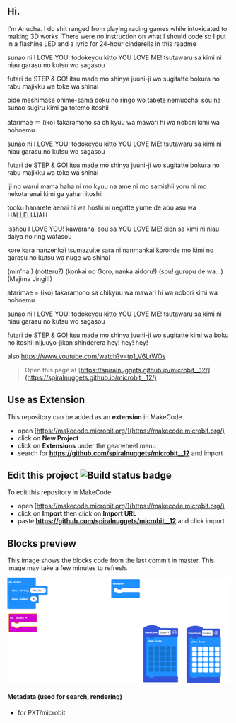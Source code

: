 ## Hi.

I'm Anucha. I do shit ranged from playing racing games while intoxicated to making 3D works.
There were no instruction on what I should code so I put in a flashine LED and a lyric for 24-hour cinderells in this readme

sunao ni I LOVE YOU!
todokeyou kitto
YOU LOVE ME!
tsutawaru sa kimi ni
niau garasu no
kutsu wo sagasou

futari de STEP & GO!
itsu made mo
shinya juuni-ji wo
sugitatte bokura no
rabu majikku wa
toke wa shinai

oide meshimase ohime-sama
doku no ringo wo
tabete nemucchai sou na
sunao sugiru kimi ga
totemo itoshii

atarimae ＝ (iko) takaramono sa
chikyuu wa mawari
hi wa nobori
kimi wa hohoemu

sunao ni I LOVE YOU!
todokeyou kitto
YOU LOVE ME!
tsutawaru sa kimi ni
niau garasu no
kutsu wo sagasou

futari de STEP & GO!
itsu made mo
shinya juuni-ji wo
sugitatte bokura no
rabu majikku wa
toke wa shinai

iji no warui mama haha ni mo
kyuu na ame ni mo
samishii yoru ni mo
hekotarenai kimi ga
yahari itoshii

tooku hanarete aenai hi wa
hoshi ni negatte
yume de aou
asu wa HALLELUJAH

isshou I LOVE YOU!
kawaranai sou sa
YOU LOVE ME!
eien sa kimi ni
niau daiya no
ring watasou

kore kara nanzenkai
tsumazuite sara ni
nanmankai
koronde mo
kimi no garasu no kutsu wa
nuge wa shinai

(min'na!)
(notteru?)
(konkai no Goro, nanka aidoru!)
(sou! gurupu de wa...)
(Majima Jingi!!)

atarimae = (iko) takaramono sa
chikyuu wa mawari
hi wa nobori
kimi wa hohoemu

sunao ni I LOVE YOU!
todokeyou kitto
YOU LOVE ME!
tsutawaru sa kimi ni
niau garasu no
kutsu wo sagasou

futari de STEP & GO!
itsu made mo
shinya juuni-ji wo
sugitatte kimi wa boku no itoshii
nijuuyo-jikan
shinderera
hey! hey! hey!

also https://www.youtube.com/watch?v=tp1_V6LrWOs


> Open this page at [https://spiralnuggets.github.io/microbit__12/](https://spiralnuggets.github.io/microbit__12/)

## Use as Extension

This repository can be added as an **extension** in MakeCode.

* open [https://makecode.microbit.org/](https://makecode.microbit.org/)
* click on **New Project**
* click on **Extensions** under the gearwheel menu
* search for **https://github.com/spiralnuggets/microbit__12** and import

## Edit this project ![Build status badge](https://github.com/spiralnuggets/microbit__12/workflows/MakeCode/badge.svg)

To edit this repository in MakeCode.

* open [https://makecode.microbit.org/](https://makecode.microbit.org/)
* click on **Import** then click on **Import URL**
* paste **https://github.com/spiralnuggets/microbit__12** and click import

## Blocks preview

This image shows the blocks code from the last commit in master.
This image may take a few minutes to refresh.

![A rendered view of the blocks](https://github.com/spiralnuggets/microbit__12/raw/master/.github/makecode/blocks.png)

#### Metadata (used for search, rendering)

* for PXT/microbit
<script src="https://makecode.com/gh-pages-embed.js"></script><script>makeCodeRender("{{ site.makecode.home_url }}", "{{ site.github.owner_name }}/{{ site.github.repository_name }}");</script>
